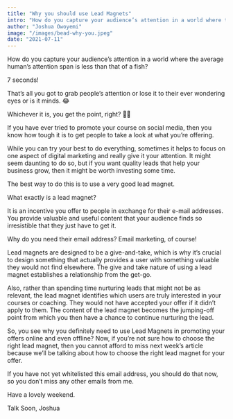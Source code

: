 ```yaml
---
title: "Why you should use Lead Magnets"
intro: "How do you capture your audience’s attention in a world where the average human’s attention span is less than that of a fish?"
author: "Joshua Owoyemi"
image: "/images/bead-why-you.jpeg"
date: "2021-07-11"
---
```


How do you capture your audience’s attention in a world where the average human’s attention span is less than that of a fish?

7 seconds!

That’s all you got to grab people’s attention or lose it to their ever wondering eyes or is it minds. 😂

Whichever it is, you get the point, right? 👍🏼

If you have ever tried to promote your course on social media, then you know how tough it is to get people to take a look at what you’re offering.

While you can try your best to do everything, sometimes it helps to focus on one aspect of digital marketing and really give it your attention. It might seem daunting to do so, but if you want quality leads that help your business grow, then it might be worth investing some time.

The best way to do this is to use a very good lead magnet.

What exactly is a lead magnet?

It is an incentive you offer to people in exchange for their e-mail addresses. You provide valuable and useful content that your audience finds so irresistible that they just have to get it.

Why do you need their email address? Email marketing, of course!

Lead magnets are designed to be a give-and-take, which is why it’s crucial to design something that actually provides a user with something valuable they would not find elsewhere. The give and take nature of using a lead magnet establishes a relationship from the get-go.

Also, rather than spending time nurturing leads that might not be as relevant, the lead magnet identifies which users are truly interested in your courses or coaching. They would not have accepted your offer if it didn’t apply to them. The content of the lead magnet becomes the jumping-off point from which you then have a chance to continue nurturing the lead.

So, you see why you definitely need to use Lead Magnets in promoting your offers online and even offline? Now, if you’re not sure how to choose the right lead magnet, then you cannot afford to miss next week’s article because we’ll be talking about how to choose the right lead magnet for your offer.

If you have not yet whitelisted this email address, you should do that now, so you don’t miss any other emails from me.

Have a lovely weekend.

Talk Soon,
Joshua
